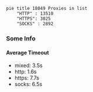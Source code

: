 
```mermaid
pie title 18049 Proxies in list
    "HTTP" : 13510
    "HTTPS": 3025
    "SOCKS" : 2892
```

### Some Info
#### Average Timeout

- mixed: 3.5s
- http: 1.6s
- https: 7.7s
- socks: 6.5s